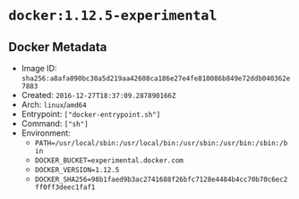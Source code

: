 # `docker:1.12.5-experimental`

## Docker Metadata

- Image ID: `sha256:a8afa090bc30a5d219aa42608ca186e27e4fe810086b849e72ddb040362e7883`
- Created: `2016-12-27T18:37:09.287890166Z`
- Arch: `linux`/`amd64`
- Entrypoint: `["docker-entrypoint.sh"]`
- Command: `["sh"]`
- Environment:
  - `PATH=/usr/local/sbin:/usr/local/bin:/usr/sbin:/usr/bin:/sbin:/bin`
  - `DOCKER_BUCKET=experimental.docker.com`
  - `DOCKER_VERSION=1.12.5`
  - `DOCKER_SHA256=98b1faed9b3ac2741688f26bfc7128e4484b4cc70b70c6ec2ff0ff3deec1faf1`
